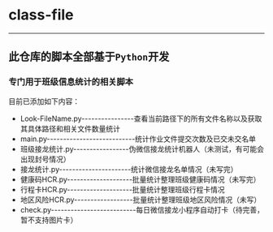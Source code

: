 # class-file
---
## 此仓库的脚本全部基于`Python`开发
### 专门用于班级信息统计的相关脚本

目前已添加如下内容：

- Look-FileName.py----------------查看当前路径下的所有文件名称以及获取其具体路径和相关文件数量统计
- main.py---------------------------统计作业文件提交次数及已交未交名单
- 班级接龙统计.py-----------------伪微信接龙统计机器人（未测试，有可能会出现封号情况）
- 接龙统计.py----------------------统计微信接龙名单情况（未写完）
- 健康码HCR.py--------------------批量统计整理班级健康码情况（未写完）
- 行程卡HCR.py--------------------批量统计整理班级行程卡情况
- 地区风险HCR.py------------------批量统计整理班级地区风险情况（未写）
- check.py--------------------------每日微信接龙小程序自动打卡（待完善，暂不支持图片卡）
